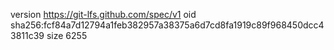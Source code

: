 version https://git-lfs.github.com/spec/v1
oid sha256:fcf84a7d12794a1feb382957a38375a6d7cd8fa1919c89f968450dcc43811c39
size 6255
